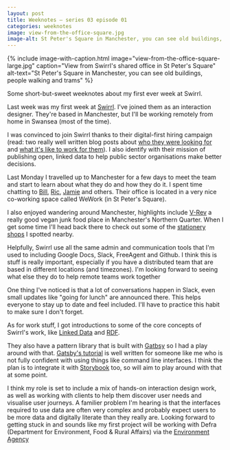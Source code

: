 ```yaml
---
layout: post
title: Weeknotes – series 03 episode 01
categories: weeknotes
image: view-from-the-office-square.jpg
image-alt: St Peter's Square in Manchester, you can see old buildings, people walking and trams
---
```


{% include image-with-caption.html
  image="view-from-the-office-square-large.jpg"
  caption="View from Swirrl's shared office in St Peter's Square"
  alt-text="St Peter's Square in Manchester, you can see old buildings, people walking and trams"
  %}

<p class="lede">Some short-but-sweet weeknotes about my first ever week at Swirrl.</p>

Last week was my first week at [Swirrl](http://www.swirrl.com/). I've joined them as an interaction designer. They're based in Manchester, but I'll be working remotely from home in Swansea (most of the time).

I was convinced to join Swirrl thanks to their digital-first hiring campaign (read: two really well written blog posts about [who they were looking for](https://medium.swirrl.com/swirrl-is-hiring-ed456c08b78b) and [what it's like to work for them](https://medium.swirrl.com/whats-it-like-working-at-swirrl-b9972a703778)). I also identify with their mission of publishing open, linked data to help public sector organisations make better decisions.

Last Monday I travelled up to Manchester for a few days to meet the team and start to learn about what they do and how they do it. I spent time chatting to [Bill](https://twitter.com/billroberts), [Ric](https://twitter.com/RicRoberts), [Jamie](https://twitter.com/northernjamie) and others. Their office is located in a very nice co-working space called WeWork (in St Peter's Square).

I also enjoyed wandering around Manchester, highlights include [V-Rev](https://vrevmcr.co.uk/) a really good vegan junk food place in Manchester's Northern Quarter. When I get some time I'll head back there to check out some of the [stationery shops](http://www.manchestersfinest.com/manchester/northern-quarter/magma/) I spotted nearby.

Helpfully, Swirrl use all the same admin and communication tools that I'm used to including Google Docs, Slack, FreeAgent and Github. I think this is stuff is really important, especially if you have a distributed team that are based in different locations (and timezones). I'm looking forward to seeing what else they do to help remote teams work together

One thing I've noticed is that a lot of conversations happen in Slack, even small updates like "going for lunch" are announced there. This helps everyone to stay up to date and feel included. I'll have to practice this habit to make sure I don't forget.

As for work stuff, I got introductions to some of the core concepts of Swirrl's work, like [Linked Data](https://www.w3.org/standards/semanticweb/data) and [RDF](https://en.wikipedia.org/wiki/Resource_Description_Framework).

They also have a pattern library that is built with [Gatbsy](https://www.gatsbyjs.org/) so I had a play around with that. [Gatsby's tutorial](https://www.gatsbyjs.org/tutorial/part-zero/) is well written for someone like me who is not fully confident with using things like command line interfaces. I think the plan is to integrate it with [Storybook](https://storybook.js.org/) too, so will aim to play around with that at some point.

I think my role is set to include a mix of hands-on interaction design work, as well as working with clients to help them discover user needs and visualise user journeys. A familier problem I'm hearing is that the interfaces required to use data are often very complex and probably expect users to be more data and digitally literate than they really are. Looking forward to getting stuck in and sounds like my first project will be working with Defra (Department for Environment, Food & Rural Affairs) via the [Environment Agency](https://twitter.com/EnvAgency)